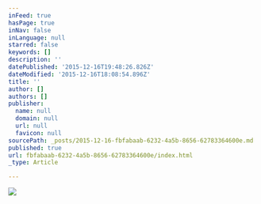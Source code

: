 ```yaml
---
inFeed: true
hasPage: true
inNav: false
inLanguage: null
starred: false
keywords: []
description: ''
datePublished: '2015-12-16T19:48:26.826Z'
dateModified: '2015-12-16T18:08:54.896Z'
title: ''
author: []
authors: []
publisher:
  name: null
  domain: null
  url: null
  favicon: null
sourcePath: _posts/2015-12-16-fbfabaab-6232-4a5b-8656-62783364600e.md
published: true
url: fbfabaab-6232-4a5b-8656-62783364600e/index.html
_type: Article

---
```

![](https://the-grid-user-content.s3-us-west-2.amazonaws.com/f105fb78-d1e3-4d66-95b0-ebcccd950c90.jpg)